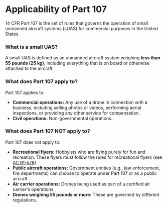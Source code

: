 
# Applicability of Part 107

14 CFR Part 107 is the set of rules that governs the operation of small unmanned aircraft systems (sUAS) for commercial purposes in the United States. 

### What is a small UAS?

A small UAS is defined as an unmanned aircraft system weighing **less than 55 pounds (25 kg)**, including everything that is on board or otherwise attached to the aircraft.

### What does Part 107 apply to?

Part 107 applies to:

*   **Commercial operations:** Any use of a drone in connection with a business, including selling photos or videos, performing aerial inspections, or providing any other service for compensation.
*   **Civil operations:** Non-governmental operations.

### What does Part 107 NOT apply to?

Part 107 does not apply to:

*   **Recreational flyers:** Hobbyists who are flying purely for fun and recreation. These flyers must follow the rules for recreational flyers (see [AC 91-57B](https://www.faa.gov/documentLibrary/media/Advisory_Circular/AC_91-57B.pdf)).
*   **Public aircraft operations:** Government entities (e.g., law enforcement, fire departments) can choose to operate under Part 107 or as a public aircraft.
*   **Air carrier operations:** Drones being used as part of a certified air carrier's operations.
*   **Drones weighing 55 pounds or more:** These are governed by different regulations.
